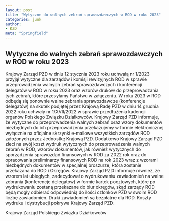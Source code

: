 ```yaml
---
layout: post
title: "Wytyczne do walnych zebrań sprawozdawczych w ROD w roku 2023"
categories: junk
author:
- KZD
meta: "Springfield"
---
```


## Wytyczne do walnych zebrań sprawozdawczych w ROD w roku 2023
 
Krajowy Zarząd PZD w dniu 12 stycznia 2023 roku uchwałą nr 1/2023 przyjął wytyczne dla zarządów i komisji rewizyjnych ROD w sprawie przeprowadzenia walnych zebrań sprawozdawczych i konferencji delegatów w ROD w roku 2023 oraz wzorów druków do przeprowadzania tych zebrań, które przesyłamy Państwu w załączeniu.
W roku 2023 w ROD odbędą się ponownie walne zebrania sprawozdawcze (konferencje delegatów) na skutek podjętej przez Krajową Radę PZD w dniu 14 grudnia 2022 roku uchwały nr 1/XVII/2022 w sprawie przedłużenia kadencji organów Polskiego Związku Działkowców.
Krajowy Zarząd PZD informuje, że wytyczne do przeprowadzenia walnych zebrań oraz wzory dokumentów niezbędnych do ich przeprowadzenia przekazujemy w formie elektronicznej wyłącznie na oficjalne skrzynki e-mailowe wszystkich zarządów ROD założonych przez Jednostkę Krajową PZD. Dodatkowo Krajowy Zarząd PZD zleci na swój koszt wydruk wytycznych do przeprowadzenia walnych zebrań w ROD, wzorów dokumentów, jak również wytycznych do sporządzenia sprawozdań finansowych w ROD za 2022 rok oraz do opracowania preliminarzy finansowych ROD na rok 2023 wraz z wzorami niezbędnych dokumentów w specjalnej broszurze, która zostanie przekazana do ROD i Okręgów. 
Krajowy Zarząd PZD informuje również, że wzorem lat ubiegłych, zadecydował o wydrukowaniu zawiadomień na walne zebrania (konferencje delegatów) w formie kartek pocztowych, które po wydrukowaniu zostaną przekazane do biur okręgów, skąd zarządy ROD będą mogły odbierać odpowiednią do ilości członków PZD w swoim ROD liczbę zawiadomień. Druki zawiadomień są bezpłatne dla ROD. Koszty wydruku i dystrybucji pokrywa Krajowy Zarząd PZD.
 
Krajowy Zarząd 
Polskiego Związku Działkowców
